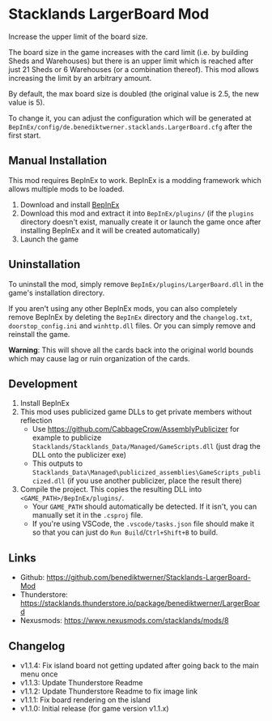 # Stacklands LargerBoard Mod

Increase the upper limit of the board size.

The board size in the game increases with the card limit (i.e. by building Sheds and Warehouses) but
there is an upper limit which is reached after just 21 Sheds or 6 Warehouses (or a combination thereof).
This mod allows increasing the limit by an arbitrary amount.

By default, the max board size is doubled (the original value is 2.5, the new value is 5).

To change it, you can adjust the configuration which will be generated at `BepInEx/config/de.benediktwerner.stacklands.LargerBoard.cfg`
after the first start.

## Manual Installation
This mod requires BepInEx to work. BepInEx is a modding framework which allows multiple mods to be loaded.

1. Download and install [BepInEx](https://stacklands.thunderstore.io/package/BepInEx/BepInExPack_Stacklands/)
2. Download this mod and extract it into `BepInEx/plugins/` (if the `plugins` directory doesn't exist, manually create it or launch the game once after installing BepInEx and it will be created automatically)
3. Launch the game

## Uninstallation

To uninstall the mod, simply remove `BepInEx/plugins/LargerBoard.dll` in the game's installation directory.

If you aren't using any other BepInEx mods, you can also completely remove BepInEx by deleting the `BepInEx` directory and the `changelog.txt`, `doorstop_config.ini`
and `winhttp.dll` files. Or you can simply remove and reinstall the game.

**Warning**: This will shove all the cards back into the original world bounds which may cause lag or ruin organization of the cards.

## Development
1. Install BepInEx
2. This mod uses publicized game DLLs to get private members without reflection
   - Use https://github.com/CabbageCrow/AssemblyPublicizer for example to publicize `Stacklands/Stacklands_Data/Managed/GameScripts.dll` (just drag the DLL onto the publicizer exe)
   - This outputs to `Stacklands_Data\Managed\publicized_assemblies\GameScripts_publicized.dll` (if you use another publicizer, place the result there)
3. Compile the project. This copies the resulting DLL into `<GAME_PATH>/BepInEx/plugins/`.
   - Your `GAME_PATH` should automatically be detected. If it isn't, you can manually set it in the `.csproj` file.
   - If you're using VSCode, the `.vscode/tasks.json` file should make it so that you can just do `Run Build`/`Ctrl+Shift+B` to build.

## Links
- Github: https://github.com/benediktwerner/Stacklands-LargerBoard-Mod
- Thunderstore: https://stacklands.thunderstore.io/package/benediktwerner/LargerBoard
- Nexusmods: https://www.nexusmods.com/stacklands/mods/8

## Changelog

- v1.1.4: Fix island board not getting updated after going back to the main menu once
- v1.1.3: Update Thunderstore Readme
- v1.1.2: Update Thunderstore Readme to fix image link
- v1.1.1: Fix board rendering on the island
- v1.1.0: Initial release (for game version v1.1.x)
